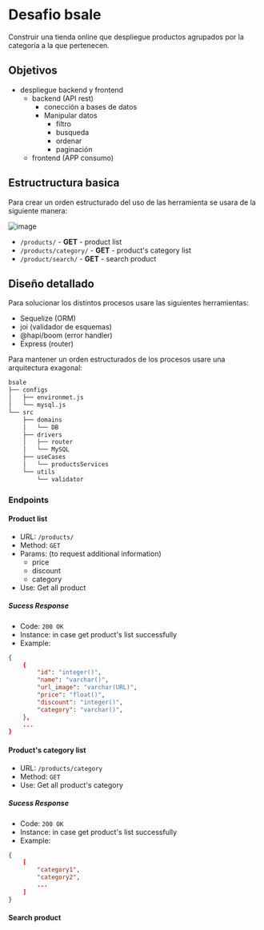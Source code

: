 # Desafio bsale

Construir una tienda online que despliegue productos agrupados por la categoría a la que pertenecen.

## Objetivos

* despliegue backend y frontend
  * backend (API rest)
    * conección a bases de datos
    * Manipular datos
      * filtro
      * busqueda
      * ordenar
      * paginación
  * frontend (APP consumo)

## Estructructura basica

Para crear un orden estructurado del uso de las herramienta se usara de la siguiente manera:

![image](https://i.ibb.co/Vjt3n00/bsale-APIRest.png "bsale-APIRest")

* `/products/` - **GET** - product list
* `/products/category/` - **GET** - product's category list
* `/product/search/` - **GET** - search product

## Diseño detallado

Para solucionar los distintos procesos usare las siguientes herramientas:

* Sequelize (ORM)
* joi (validador de esquemas)
* @hapi/boom (error handler)
* Express (router)

Para mantener un orden estructurados de los procesos usare una arquitectura exagonal:

```bash
bsale
├── configs
│   ├── environmet.js
│   └── mysql.js
└── src
    ├── domains
    │   └── DB
    ├── drivers
    │   ├── router
    │   └── MySQL
    ├── useCases
    │   └── productsServices
    └── utils
        └── validator
```

### Endpoints

#### Product list

* URL: `/products/`
* Method: `GET`
* Params: (to request additional information)
  * price
  * discount
  * category
* Use: Get all product

##### Sucess Response

* Code: `200 OK`
* Instance: in case get product's list successfully
* Example:

```json
{
    {
        "id": "integer()",
        "name": "varchar()",
        "url_image": "varchar(URL)",
        "price": "float()",
        "discount": "integer()",
        "category": "varchar()",
    },
    ...
}
```

#### Product's category list

* URL: `/products/category`
* Method: `GET`
* Use: Get all product's category

##### Sucess Response

* Code: `200 OK`
* Instance: in case get product's list successfully
* Example:

```json
{
    [
        "category1",
        "category2",
        ...
    ]
}
```

#### Search product
